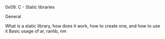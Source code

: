 0x09. C - Static libraries

General

What is a static library, how does it work, how to create one, and how to use it
Basic usage of ar, ranlib, nm
